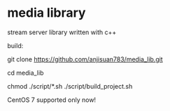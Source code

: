 # media library
stream server library written with c++

build:

git clone https://github.com/anjisuan783/media_lib.git

cd media_lib

chmod ./script/*.sh
./script/build_project.sh

CentOS 7 supported only now!
